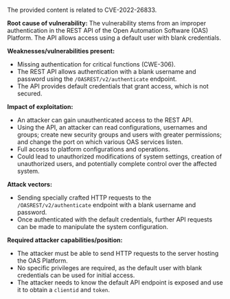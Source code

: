 The provided content is related to CVE-2022-26833.

**Root cause of vulnerability:**
The vulnerability stems from an improper authentication in the REST API of the Open Automation Software (OAS) Platform. The API allows access using a default user with blank credentials.

**Weaknesses/vulnerabilities present:**
- Missing authentication for critical functions (CWE-306).
- The REST API allows authentication with a blank username and password using the `/OASREST/v2/authenticate` endpoint.
- The API provides default credentials that grant access, which is not secured.

**Impact of exploitation:**
- An attacker can gain unauthenticated access to the REST API.
- Using the API, an attacker can read configurations, usernames and groups; create new security groups and users with greater permissions; and change the port on which various OAS services listen.
- Full access to platform configurations and operations.
- Could lead to unauthorized modifications of system settings, creation of unauthorized users, and potentially complete control over the affected system.

**Attack vectors:**
- Sending specially crafted HTTP requests to the `/OASREST/v2/authenticate` endpoint with a blank username and password.
- Once authenticated with the default credentials, further API requests can be made to manipulate the system configuration.

**Required attacker capabilities/position:**
- The attacker must be able to send HTTP requests to the server hosting the OAS Platform.
- No specific privileges are required, as the default user with blank credentials can be used for initial access.
- The attacker needs to know the default API endpoint is exposed and use it to obtain a `clientid` and `token`.